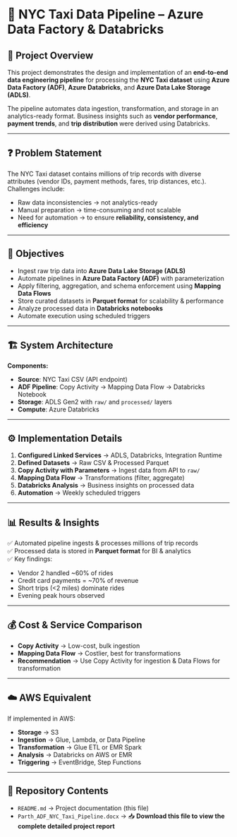 # 🚖 NYC Taxi Data Pipeline – Azure Data Factory & Databricks

## 📖 Project Overview
This project demonstrates the design and implementation of an **end-to-end data engineering pipeline** for processing the **NYC Taxi dataset** using **Azure Data Factory (ADF)**, **Azure Databricks**, and **Azure Data Lake Storage (ADLS)**.

The pipeline automates data ingestion, transformation, and storage in an analytics-ready format. Business insights such as **vendor performance**, **payment trends**, and **trip distribution** were derived using Databricks.

---

## ❓ Problem Statement
The NYC Taxi dataset contains millions of trip records with diverse attributes (vendor IDs, payment methods, fares, trip distances, etc.).  
Challenges include:
- Raw data inconsistencies → not analytics-ready  
- Manual preparation → time-consuming and not scalable  
- Need for automation → to ensure **reliability, consistency, and efficiency**  

---

## 🎯 Objectives
- Ingest raw trip data into **Azure Data Lake Storage (ADLS)**  
- Automate pipelines in **Azure Data Factory (ADF)** with parameterization  
- Apply filtering, aggregation, and schema enforcement using **Mapping Data Flows**  
- Store curated datasets in **Parquet format** for scalability & performance  
- Analyze processed data in **Databricks notebooks**  
- Automate execution using scheduled triggers  

---

## 🏗️ System Architecture
**Components:**
- **Source**: NYC Taxi CSV (API endpoint)  
- **ADF Pipeline**: Copy Activity → Mapping Data Flow → Databricks Notebook  
- **Storage**: ADLS Gen2 with `raw/` and `processed/` layers  
- **Compute**: Azure Databricks  

---

## ⚙️ Implementation Details
1. **Configured Linked Services** → ADLS, Databricks, Integration Runtime  
2. **Defined Datasets** → Raw CSV & Processed Parquet  
3. **Copy Activity with Parameters** → Ingest data from API to `raw/`  
4. **Mapping Data Flow** → Transformations (filter, aggregate)  
5. **Databricks Analysis** → Business insights on processed data  
6. **Automation** → Weekly scheduled triggers  

---

## 📊 Results & Insights
✅ Automated pipeline ingests & processes millions of trip records  
✅ Processed data is stored in **Parquet format** for BI & analytics  
✅ Key findings:
- Vendor 2 handled ~60% of rides  
- Credit card payments = ~70% of revenue  
- Short trips (<2 miles) dominate rides  
- Evening peak hours observed  

---

## 💰 Cost & Service Comparison
- **Copy Activity** → Low-cost, bulk ingestion  
- **Mapping Data Flow** → Costlier, best for transformations  
- **Recommendation** → Use Copy Activity for ingestion & Data Flows for transformation  

---

## ☁️ AWS Equivalent
If implemented in AWS:
- **Storage** → S3  
- **Ingestion** → Glue, Lambda, or Data Pipeline  
- **Transformation** → Glue ETL or EMR Spark  
- **Analysis** → Databricks on AWS or EMR  
- **Triggering** → EventBridge, Step Functions  

---

## 📂 Repository Contents
- `README.md` → Project documentation (this file)  
- `Parth_ADF_NYC_Taxi_Pipeline.docx` → 📥 **Download this file to view the complete detailed project report**  


 

 
